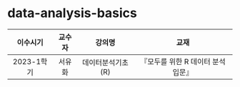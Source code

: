# data-analysis-basics

|이수시기|교수자|강의명|교재|
|:--:|:--:|:--:|:--:|
|2023-1학기|서유화|데이터분석기초(R)|『모두를 위한 R 데이터 분석 입문』|
